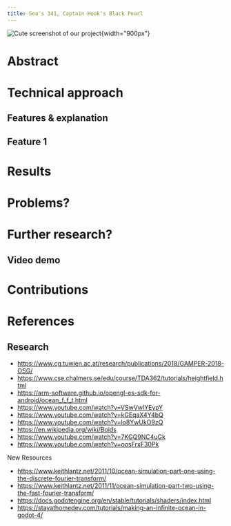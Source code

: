 ```yaml
---
title: Sea's 341, Captain Hook's Black Pearl
---
```


![Cute screenshot of our project](images/sea_of_thieves.jpg){width="900px"}

# Abstract


# Technical approach

## Features & explanation
## Feature 1

# Results

# Problems?

# Further research?

## Video demo

# Contributions

# References



## Research

 * https://www.cg.tuwien.ac.at/research/publications/2018/GAMPER-2018-OSG/
 * https://www.cse.chalmers.se/edu/course/TDA362/tutorials/heightfield.html
 * https://arm-software.github.io/opengl-es-sdk-for-android/ocean_f_f_t.html
 * https://www.youtube.com/watch?v=VSwVwIYEypY
 * https://www.youtube.com/watch?v=kGEqaX4Y4bQ
 * https://www.youtube.com/watch?v=lo8YwUkO9zQ
 * https://en.wikipedia.org/wiki/Boids
 * https://www.youtube.com/watch?v=7KGQ9NC4uGk
 * https://www.youtube.com/watch?v=oosFrxF30Pk

 New Resources

 * https://www.keithlantz.net/2011/10/ocean-simulation-part-one-using-the-discrete-fourier-transform/
 * https://www.keithlantz.net/2011/11/ocean-simulation-part-two-using-the-fast-fourier-transform/
 * https://docs.godotengine.org/en/stable/tutorials/shaders/index.html
 * https://stayathomedev.com/tutorials/making-an-infinite-ocean-in-godot-4/



